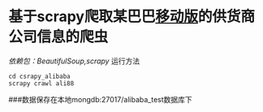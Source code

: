 # 基于scrapy爬取某巴巴[移动版](http://m.1688.com)的供货商公司信息的爬虫
*依赖包：BeautifulSoup,scrapy*
运行方法
```
cd csrapy_alibaba
scrapy crawl ali88
```
###数据保存在本地mongdb:27017/alibaba_test数据库下